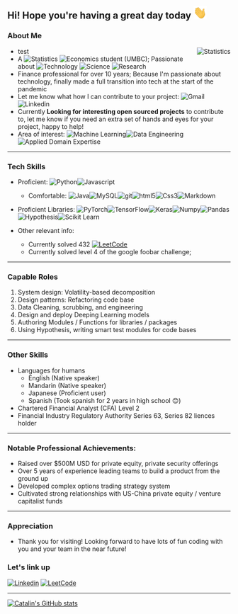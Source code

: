 ## Hi! Hope you're having a great day today <img src="https://raw.githubusercontent.com/ABSphreak/ABSphreak/master/gifs/Hi.gif" width="30px">


### About Me
* test <img align="right" alt="Statistics" src="https://img.shields.io/badge/Statistics-00457C?style=for-the-badge&logoColor=white" height="25px"/>
* A  <img alt="Statistics" src="https://img.shields.io/badge/Statistics-00457C?style=for-the-badge&logoColor=white" height="25px"/>  <img alt="Economics" src="https://img.shields.io/badge/Economics-00457C?style=for-the-badge&logoColor=white" height="25px"/>  student (UMBC); Passionate about  <img alt="Technology" src="https://img.shields.io/badge/Technology-00457C?style=for-the-badge&logoColor=white" height="25px"/>  <img alt="Science" src="https://img.shields.io/badge/Science-00457C?style=for-the-badge&logoColor=white" height="25px"/>  <img alt="Research" src="https://img.shields.io/badge/Research-00457C?style=for-the-badge&logoColor=white" height="25px"/>
* Finance professional for over 10 years; Because I'm passionate about technology, finally made a full transition into tech at the start of the pandemic
* Let me know what how I can contribute to your project:  <img alt="Gmail" src="https://img.shields.io/badge/Gmail-D14836?style=for-the-badge&logo=gmail&logoColor=white?link=https://mail.google.com/mail/u/0/?view=cm&fs=1&to=cycla4@gmail.com&su=SUBJECT&body=BODY&tf=1" height="25px"/> <img alt="Linkedin" src="https://img.shields.io/badge/LinkedIn-0077B5?style=for-the-badge&logo=linkedin&logoColor=white?link=http://left&link=https://www.linkedin.com/in/royma/" height="25px"/>
* Currently <b>Looking for interesting open sourced projects</b> to contribute to, let me know if you need an extra set of hands and eyes for your project, happy to help!
* Area of interest:  <img alt="Machine Learning" src="https://img.shields.io/badge/Machine%20Learning-00457C?style=for-the-badge&logoColor=white" height="25px"/><img alt="Data Engineering" src="https://img.shields.io/badge/Data%20Engineering-00457C?style=for-the-badge&logoColor=white" height="25px"/><img alt="Applied Domain Expertise" src="https://img.shields.io/badge/Applied%20Domain%20Expertise-00457C?style=for-the-badge&logoColor=white" height="25px"/>

---

### Tech Skills
* Proficient:  <img alt="Python" src="https://img.shields.io/badge/-Python-FFD43B?style=for-the-badge&logo=python&logoColor=3776AB" height="25px"/><img alt="Javascript" src="https://img.shields.io/badge/-JavaScript-323330?style=for-the-badge&logo=javascript&logoColor=F7DF1E" height="25px"/>
    * Comfortable:  <img alt="Java" src="https://img.shields.io/badge/Java-323330?style=for-the-badge&logo=java&logoColor=white" height="25px"/><img alt="MySQL" src="https://img.shields.io/badge/MySQL-005C84?style=for-the-badge&logo=mysql&logoColor=white" height="25px"/><img alt="git" src="https://img.shields.io/badge/-Git-323330?style=for-the-badge&logo=git&logoColor=white" height="25px"/><img alt="html5" src="https://img.shields.io/badge/HTML5-E34F26?style=for-the-badge&logo=html5&logoColor=white" height="25px"/><img alt="Css3" src="https://img.shields.io/badge/CSS3-1572B6?style=for-the-badge&logo=css3&logoColor=white" height="25px"/><img alt="Markdown" src="https://img.shields.io/badge/Markdown-000000?style=for-the-badge&logo=markdown&logoColor=white"  height="25px"/>
* Proficient Libraries:  <img alt="PyTorch" src="https://img.shields.io/badge/PyTorch-EE4C2C?style=for-the-badge&logo=PyTorch&logoColor=white" height="25px"/><img alt="TensorFlow" src="https://img.shields.io/badge/TensorFlow-323330?style=for-the-badge&logo=TensorFlow&logoColor=white" height="25px"/><img alt="Keras" src="https://img.shields.io/badge/Keras-D00000?style=for-the-badge&logo=Keras&logoColor=white" height="25px"/><img alt="Numpy" src="https://img.shields.io/badge/Numpy-777BB4?style=for-the-badge&logo=numpy&logoColor=white" height="25px"/><img alt="Pandas" src="https://img.shields.io/badge/Pandas-2C2D72?style=for-the-badge&logo=pandas&logoColor=white" height="25px"/><img alt="Hypothesis" src="https://img.shields.io/badge/Hypothesis-323330?style=for-the-badge&logo=hypothesis&logoColor=white" height="25px"/><img alt="Scikit Learn" src="https://img.shields.io/badge/scikit_learn-F7931E?style=for-the-badge&logo=scikit-learn&logoColor=white" height="25px"/>

* Other relevant info: 
    * Currently solved 432  <a href="https://leetcode.cn/u/roy_m/"><img alt="LeetCode" src="https://img.shields.io/badge/-LeetCode-323330?style=for-the-badge&logo=LeetCode&logoColor=white?link=http://left&link=https://leetcode.cn/u/roy_m/" height="25px"/></a>
    * Currently solved level 4 of the google foobar challenge;

---

### Capable Roles
1. System design: Volatility-based decomposition
2. Design patterns: Refactoring code base
3. Data Cleaning, scrubbing, and engineering
4. Design and deploy Deeping Learning models
5. Authoring Modules / Functions for libraries / packages
6. Using Hypothesis, writing smart test modules for code bases

---

### Other Skills
* Languages for humans
   * English (Native speaker)
   * Mandarin (Native speaker)
   * Japanese (Proficient user)
   * Spanish (Took spanish for 2 years in high school 😊)
* Chartered Financial Analyst (CFA) Level 2
* Financial Industry Regulatory Authority Series 63, Series 82 liences holder

---

### Notable Professional Achievements:
* Raised over $500M USD for private equity, private security offerings
* Over 5 years of experience leading teams to build a product from the ground up
* Developed complex options trading strategy system
* Cultivated strong relationships with US-China private equity / venture capitalist funds

---

### Appreciation
* Thank you for visiting! Looking forward to have lots of fun coding with you and your team in the near future!

### Let's link up
<a href="https://www.linkedin.com/in/royma/"><img alt="Linkedin" src="https://img.shields.io/badge/LinkedIn-0077B5?style=for-the-badge&logo=linkedin&logoColor=white?link=http://left&link=https://www.linkedin.com/in/royma/" height="35px"/></a>
<a href="https://leetcode.cn/u/roy_m/"><img alt="LeetCode" src="https://img.shields.io/badge/-LeetCode-FFA116?style=for-the-badge&logo=LeetCode&logoColor=black?link=http://left&link=https://leetcode.cn/u/roy_m/" height="35px"/></a>

---

[![Catalin's GitHub stats](https://github-readme-stats.vercel.app/api?username=PatternFinder&theme=dracula)](https://github.com/anuraghazra/github-readme-stats)


<!---
PatternFinder/PatternFinder is a ✨ special ✨ repository because its `README.md` (this file) appears on your GitHub profile.
You can click the Preview link to take a look at your changes.
--->
